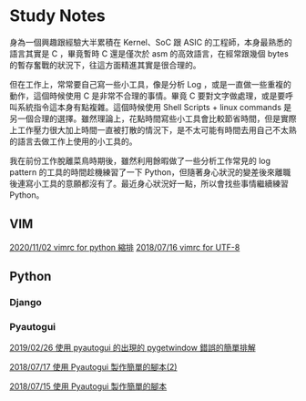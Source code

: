 # Study Notes

身為一個興趣跟經驗大半累積在 Kernel、SoC 跟 ASIC 的工程師，本身最熟悉的語言其實是 C ，畢竟暫時 C 還是僅次於 asm 的高效語言，在經常跟幾個 bytes 的暫存奮戰的狀況下，往這方面精進其實是很合理的。

但在工作上，常常要自己寫一些小工具，像是分析 Log ，或是一直做一些重複的動作，這個時候使用 C 是非常不合理的事情。畢竟 C 要對文字做處理，或是要呼叫系統指令這本身有點複雜。這個時候使用 Shell Scripts + linux commands 是另一個合理的選擇。雖然理論上，花點時間寫些小工具會比較節省時間，但是實際上工作壓力很大加上時間一直被打散的情況下，是不太可能有時間去用自己不太熟的語言去做工作上使用的小工具的。

我在前份工作脫離菜鳥時期後，雖然利用餘暇做了一些分析工作常見的 log pattern 的工具的時間趁機練習了一下 Python，但隨著身心狀況的變差後來離職後連寫小工具的意願都沒有了。最近身心狀況好一點，所以會找些事情繼續練習 Python。

## VIM
[2020/11/02 vimrc for python 縮排](./vim/20201102_vimrc_softstop.md)
[2018/07/16 vimrc for UTF-8](./vim/20180716_vimrc_utf8.md)

## Python
### Django

### Pyautogui
[2019/02/26 使用 pyautogui 的出現的 pygetwindow 錯誤的簡單排解](./python/pyautogui/20190226_pygetwindow.md)

[2018/07/17 使用 Pyautogui 製作簡單的腳本(2)](./python/pyautogui/20180717_pyautogui_2.md)

[2018/07/15 使用 Pyautogui 製作簡單的腳本](./python/pyautogui/20180715_pyautogui.md)


